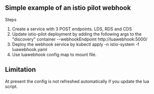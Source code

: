 Simple example of an istio pilot webhook
----------------------------------------

Steps
1. Create a service with 3 POST endpoints. 
   LDS, RDS and CDS
2. Update istio-pilot deployment by adding the following args to the "discovery" container
   --webhookEndpoint http://luawebhook:5000/
3. Deploy the webhook service by
   kubectl apply -n istio-system -f luawebhook.yaml
4. Use luawebhook config map to mount file.


Limitation
----------

At present the config is not refreshed automatically if you update the lua script.
